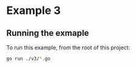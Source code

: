 # Example 3

## Running the exmaple

To run this example, from the root of this project:

```sh
go run ./v3/*.go
```
